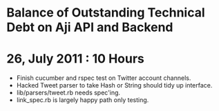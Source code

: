 Balance of Outstanding Technical Debt on Aji API and Backend
============================================================

# 26, July 2011 : 10 Hours
- Finish cucumber and rspec test on Twitter account channels.
- Hacked Tweet parser to take Hash or String should tidy up interface.
- lib/parsers/tweet.rb needs spec'ing.
- link_spec.rb is largely happy path only testing.
